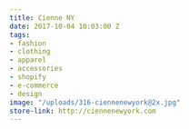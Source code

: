 ```yaml
---
title: Cienne NY
date: 2017-10-04 10:03:00 Z
tags:
- fashion
- clothing
- apparel
- accessories
- shopify
- e-commerce
- design
image: "/uploads/316-ciennenewyork@2x.jpg"
store-link: http://ciennenewyork.com
---
```



